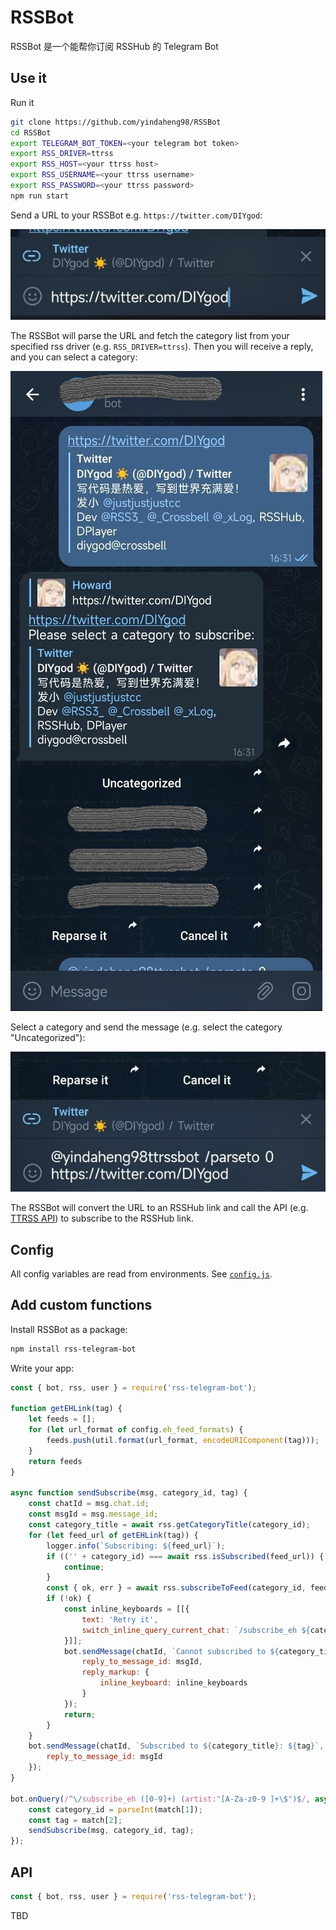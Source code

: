 # RSSBot

RSSBot 是一个能帮你订阅 RSSHub 的 Telegram Bot

## Use it

Run it

```sh
git clone https://github.com/yindaheng98/RSSBot
cd RSSBot
export TELEGRAM_BOT_TOKEN=<your telegram bot token>
export RSS_DRIVER=ttrss
export RSS_HOST=<your ttrss host>
export RSS_USERNAME=<your ttrss username>
export RSS_PASSWORD=<your ttrss password>
npm run start
```

Send a URL to your RSSBot e.g. `https://twitter.com/DIYgod`:

![](_/use1.jpg)

The RSSBot will parse the URL and fetch the category list from your specified rss driver (e.g. `RSS_DRIVER=ttrss`).
Then you will receive a reply, and you can select a category:

![](_/use2.jpg)

Select a category and send the message (e.g. select the category "Uncategorized"):

![](_/use3.jpg)

The RSSBot will convert the URL to an RSSHub link and call the API (e.g. [TTRSS API](https://tt-rss.org/wiki/ApiReference)) to subscribe to the RSSHub link.

## Config

All config variables are read from environments. See [`config.js`](config.js).

## Add custom functions

Install RSSBot as a package:

```sh
npm install rss-telegram-bot
```

Write your app:

```js
const { bot, rss, user } = require('rss-telegram-bot');

function getEHLink(tag) {
    let feeds = [];
    for (let url_format of config.eh_feed_formats) {
        feeds.push(util.format(url_format, encodeURIComponent(tag)));
    }
    return feeds
}

async function sendSubscribe(msg, category_id, tag) {
    const chatId = msg.chat.id;
    const msgId = msg.message_id;
    const category_title = await rss.getCategoryTitle(category_id);
    for (let feed_url of getEHLink(tag)) {
        logger.info(`Subscribing: ${feed_url}`);
        if (('' + category_id) === await rss.isSubscribed(feed_url)) {
            continue;
        }
        const { ok, err } = await rss.subscribeToFeed(category_id, feed_url);
        if (!ok) {
            const inline_keyboards = [[{
                text: 'Retry it',
                switch_inline_query_current_chat: `/subscribe_eh ${category_id} ${tag}`
            }]];
            bot.sendMessage(chatId, `Cannot subscribed to ${category_title}: ${err}`, {
                reply_to_message_id: msgId,
                reply_markup: {
                    inline_keyboard: inline_keyboards
                }
            });
            return;
        }
    }
    bot.sendMessage(chatId, `Subscribed to ${category_title}: ${tag}`, {
        reply_to_message_id: msgId
    });
}

bot.onQuery(/^\/subscribe_eh ([0-9]+) (artist:"[A-Za-z0-9 ]+\$")$/, async (msg, match) => {
    const category_id = parseInt(match[1]);
    const tag = match[2];
    sendSubscribe(msg, category_id, tag);
});
```

## API

```js
const { bot, rss, user } = require('rss-telegram-bot');
```

TBD